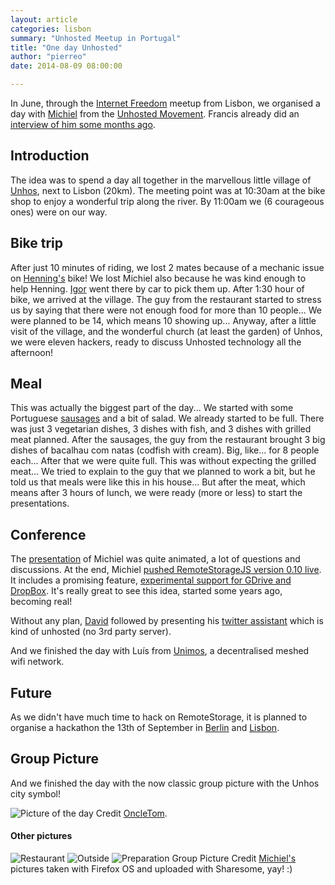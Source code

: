 ```yaml
---
layout: article
categories: lisbon
summary: "Unhosted Meetup in Portugal"
title: "One day Unhosted"
author: "pierreo"
date: 2014-08-09 08:00:00

---
```


In June, through the [Internet Freedom](http://www.meetup.com/Internet-Freedom-Lisbon/) meetup from Lisbon, we organised a day with
[Michiel](https://twitter.com/michielbdejong) from the [Unhosted Movement](https://unhosted.org/).
Francis already did an [interview of him some months ago](https://redecentralize.org/interviews/2014/03/26/12-michiel-unhosted.html).


## Introduction
The idea was to spend a day all together in the marvellous little village of
[Unhos](https://www.openstreetmap.org/search?query=unhos%20##map=12/38.8259/-9.1223),
next to Lisbon (20km). The meeting point was at 10:30am at the bike shop to enjoy a wonderful trip
along the river. By 11:00am we (6 courageous ones) were on our way.

## Bike trip
After just 10 minutes of riding, we lost 2 mates because of a
mechanic issue on [Henning's](https://twitter.com/henningsprang) bike! We lost Michiel also because he was kind enough to help Henning.
[Igor](https://twitter.com/igorsoarez) went there by car to pick them up. After 1:30 hour of bike, we arrived at the village.
The guy from the restaurant started to stress us by saying that there were not enough food
for more than 10 people...
We were planned to be 14, which means 10 showing up...
Anyway, after a little visit of the village, and the wonderful church (at least the garden) of Unhos,
we were eleven hackers, ready to discuss Unhosted technology all the afternoon!

## Meal
This was actually the biggest part of the day... We started with some Portuguese
[sausages](http://catavino.net/alheira-portuguese-sausage/) and a bit of salad.
We already started to be full. There was just 3 vegetarian dishes, 3 dishes with fish,
and 3 dishes with grilled meat planned.
After the sausages, the guy from the restaurant brought 3 big dishes of bacalhau com natas
(codfish with cream). Big, like... for 8 people each... After that we were quite full.
This was without expecting the grilled meat...
We tried to explain to the guy that we planned to work a bit, but he told us that meals were
like this in his house... But after the meat, which means after 3 hours of lunch,
we were ready (more or less) to start the presentations.

## Conference
The [presentation](http://slides.kip.pe/remotestorage-intro/) of Michiel was quite animated, a lot of questions and discussions.
At the end, Michiel [pushed RemoteStorageJS version 0.10 live](https://twitter.com/pierreozoux/status/483274219825139712).
It includes a promising feature, [experimental support for GDrive and DropBox](https://github.com/remotestorage/remotestorage.js/blob/master/CHANGELOG.md). 
It's really great to see this idea, started some years ago, becoming real!

Without any plan, [David](https://twitter.com/DavidBruant) followed by presenting his
[twitter assistant](https://github.com/DavidBruant/Twitter-Assistant) which is kind of unhosted
(no 3rd party server).

And we finished the day with Luís from [Unimos](http://unimos.net/), a decentralised meshed wifi network.

## Future
As we didn't have much time to hack on RemoteStorage, it is planned to organise a hackathon the 13th of September
in [Berlin](https://twitter.com/michielbdejong/status/488702233941647361)
and [Lisbon](https://github.com/require-lx/group/issues/62).
 
## Group Picture
And we finished the day with the now classic group picture with the Unhos city symbol!

![Picture of the day](/assets/images/unhosted-event/group.jpg "Picture of the day")
Credit [OncleTom](https://twitter.com/oncletom).

#### Other pictures
![Restaurant](https://storage.5apps.com/michiel/public/shares/140701-1007-IMG_0041.jpg "In the Restaurant")
![Outside](https://storage.5apps.com/michiel/public/shares/140701-1012-IMG_0050.jpg "Outside geeks")
![Preparation Group Picture](https://storage.5apps.com/michiel/public/shares/140701-1013-IMG_0070.jpg "Preparation Group Picture")
Credit [Michiel's](https://twitter.com/michielbdejong) pictures taken with Firefox OS and uploaded with Sharesome, yay! :)
